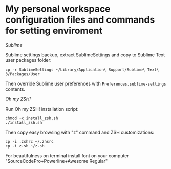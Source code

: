 # My personal workspace configuration files and commands for setting enviroment

*Sublime*

Sublime settings backup, extract SublimeSettings and copy to Sublime Text user packages folder:

```
cp -r SublimeSettings ~/Library/Application\ Support/Sublime\ Text\ 3/Packages/User
```

Then override Sublime user preferences with `Preferences.sublime-settings` contents.

*Oh my ZSH!*

Run Oh my ZSH! installation script:

```
chmod +x install_zsh.sh
./install_zsh.sh
```

Then copy easy browsing with "z" command and ZSH customizations:

```
cp -i .zshrc ~/.zhsrc
cp -i z.sh ~/z.sh
```

For beautifulness on terminal install font on your computer "SourceCodePro+Powerline+Awesome Regular"
